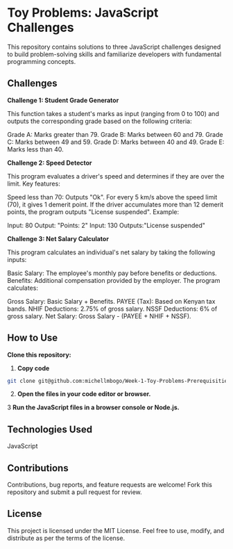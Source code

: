  # Toy Problems: JavaScript Challenges

This repository contains solutions to three JavaScript challenges designed to build problem-solving skills and familiarize developers with fundamental programming concepts.

## Challenges
**Challenge 1: Student Grade Generator**


This function takes a student's marks as input (ranging from 0 to 100) and outputs the corresponding grade based on the following criteria:

Grade A: Marks greater than 79.
Grade B: Marks between 60 and 79.
Grade C: Marks between 49 and 59.
Grade D: Marks between 40 and 49.
Grade E: Marks less than 40.

**Challenge 2: Speed Detector**


This program evaluates a driver's speed and determines if they are over the limit. Key features:

Speed less than 70: Outputs "Ok".
For every 5 km/s above the speed limit (70), it gives 1 demerit point.
If the driver accumulates more than 12 demerit points, the program outputs "License suspended".
Example:

Input: 80
Output: "Points: 2"
Input: 130
Outputs:"License suspended"

**Challenge 3: Net Salary Calculator**


This program calculates an individual's net salary by taking the following inputs:

Basic Salary: The employee's monthly pay before benefits or deductions.
Benefits: Additional compensation provided by the employer.
The program calculates:

Gross Salary: Basic Salary + Benefits.
PAYEE (Tax): Based on Kenyan tax bands.
NHIF Deductions: 2.75% of gross salary.
NSSF Deductions: 6% of gross salary.
Net Salary: Gross Salary - (PAYEE + NHIF + NSSF).
## How to Use
**Clone this repository:**
1. **Copy code**
```bash
git clone git@github.com:michellmbogo/Week-1-Toy-Problems-Prerequisities.git
```

2. **Open the files in your code editor or browser.**

3 **Run the JavaScript files in a browser console or Node.js.**

## Technologies Used
JavaScript

## Contributions
Contributions, bug reports, and feature requests are welcome! Fork this repository and submit a pull request for review.

## License
This project is licensed under the MIT License. Feel free to use, modify, and distribute as per the terms of the license.











